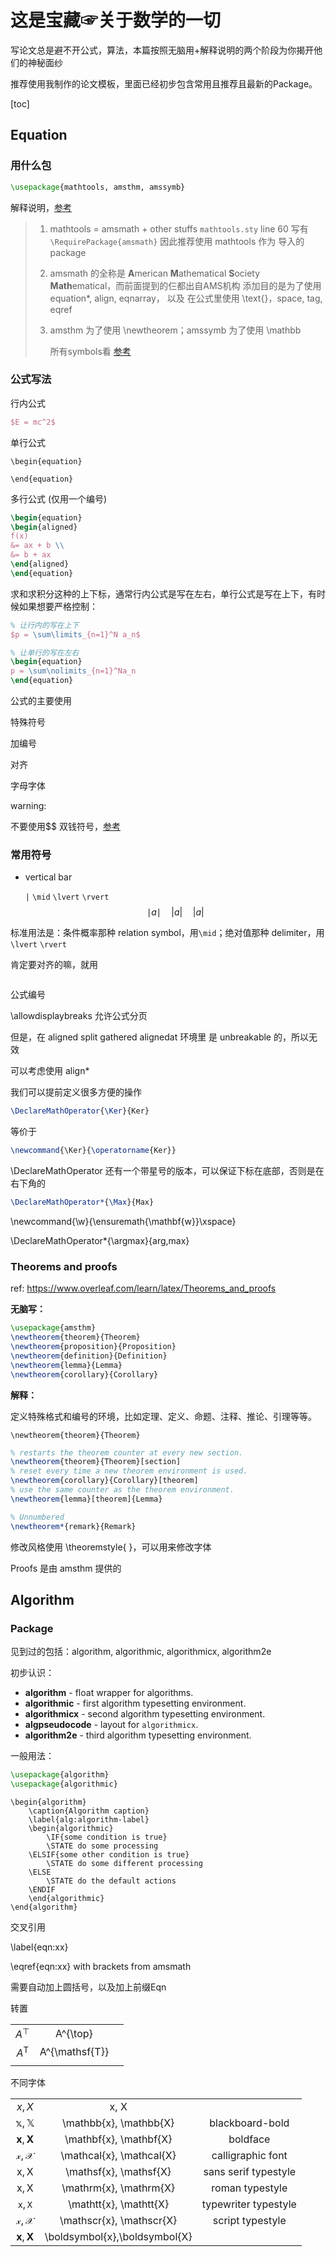 # 这是宝藏☞关于数学的一切

写论文总是避不开公式，算法，本篇按照无脑用+解释说明的两个阶段为你揭开他们的神秘面纱

推荐使用我制作的论文模板，里面已经初步包含常用且推荐且最新的Package。



[toc]

## Equation



### 用什么包

```tex
\usepackage{mathtools, amsthm, amssymb}
```

解释说明，[参考](https://tex.stackexchange.com/questions/32100/what-does-each-ams-package-do)

> 1. mathtools = amsmath + other stuffs
>    `mathtools.sty` line 60 写有 `\RequirePackage{amsmath}`
>    因此推荐使用 mathtools 作为 导入的 package
>
> 2. amsmath 的全称是 **A**merican **M**athematical **S**ociety **Math**ematical，而前面提到的仨都出自AMS机构
>    添加目的是为了使用 equation*, align, eqnarray， 
>    以及 在公式里使用 \text{}，space, tag, eqref
>
> 3. amsthm 为了使用 \newtheorem；amssymb 为了使用 \mathbb
>
>    所有symbols看 [参考](http://milde.users.sourceforge.net/LUCR/Math/mathpackages/amssymb-symbols.pdf)



### 公式写法

行内公式

```tex
$E = mc^2$
```



单行公式

```Tex
\begin{equation}

\end{equation}
```



多行公式 (仅用一个编号)

```tex
\begin{equation}
\begin{aligned}
f(x)
&= ax + b \\
&= b + ax
\end{aligned}
\end{equation}
```



求和求积分这种的上下标，通常行内公式是写在左右，单行公式是写在上下，有时候如果想要严格控制：

```tex
% 让行内的写在上下
$p = \sum\limits_{n=1}^N a_n$

% 让单行的写在左右
\begin{equation}
p = \sum\nolimits_{n=1}^Na_n
\end{equation}
```





公式的主要使用

特殊符号

加编号

对齐

字母字体





warning: 

不要使用$$ 双钱符号，[参考](https://tex.stackexchange.com/questions/503/why-is-preferable-to)



### 常用符号



- vertical bar

  `|` `\mid` `\lvert` `\rvert`
$$
  \mid a\mid \quad |a| \quad \lvert a \rvert
$$

标准用法是：条件概率那种 relation symbol，用`\mid`；绝对值那种 delimiter，用  `\lvert` `\rvert`









肯定要对齐的嘛，就用

```
```





公式编号



\allowdisplaybreaks 允许公式分页

但是，在 aligned split gathered alignedat 环境里 是 unbreakable 的，所以无效

可以考虑使用 align*



我们可以提前定义很多方便的操作





```tex
\DeclareMathOperator{\Ker}{Ker}
```

等价于

```tex
\newcommand{\Ker}{\operatorname{Ker}}
```



\DeclareMathOperator 还有一个带星号的版本，可以保证下标在底部，否则是在右下角的

```tex
\DeclareMathOperator*{\Max}{Max}
```





\newcommand{\w}{\ensuremath{\mathbf{w}}\xspace}

\DeclareMathOperator*{\argmax}{arg\,max}





### Theorems and proofs

ref: https://www.overleaf.com/learn/latex/Theorems_and_proofs



**无脑写：**

```tex
\usepackage{amsthm}
\newtheorem{theorem}{Theorem}
\newtheorem{proposition}{Proposition}
\newtheorem{definition}{Definition}
\newtheorem{lemma}{Lemma}
\newtheorem{corollary}{Corollary}
```



**解释：**

定义特殊格式和编号的环境，比如定理、定义、命题、注释、推论、引理等等。

```
\newtheorem{theorem}{Theorem}
```

```tex
% restarts the theorem counter at every new section.
\newtheorem{theorem}{Theorem}[section] 
% reset every time a new theorem environment is used.
\newtheorem{corollary}{Corollary}[theorem] 
% use the same counter as the theorem environment.
\newtheorem{lemma}[theorem]{Lemma} 
```

```tex
% Unnumbered
\newtheorem*{remark}{Remark}
```

修改风格使用 \theoremstyle{ }，可以用来修改字体



Proofs 是由 amsthm 提供的





## Algorithm

### Package

见到过的包括：algorithm, algorithmic, algorithmicx, algorithm2e



初步认识：

- **algorithm** - float wrapper for algorithms.
- **algorithmic** - first algorithm typesetting environment.
- **algorithmicx** - second algorithm typesetting environment.
- **algpseudocode** - layout for `algorithmicx`.
- **algorithm2e** - third algorithm typesetting environment.

 

一般用法：

```latex
\usepackage{algorithm}
\usepackage{algorithmic}
```



```
\begin{algorithm}
    \caption{Algorithm caption}
    \label{alg:algorithm-label}
	\begin{algorithmic}
    	\IF{some condition is true}
        \STATE do some processing
    \ELSIF{some other condition is true}
        \STATE do some different processing
    \ELSE
        \STATE do the default actions
    \ENDIF
	\end{algorithmic}
\end{algorithm}
```





交叉引用



\label{eqn:xx}

\eqref{eqn:xx} with brackets from amsmath



需要自动加上圆括号，以及加上前缀Eqn





转置

|                  |                |      |
| :--------------: | :------------: | ---- |
|    $A^{\top}$    |    A^{\top}    |      |
| $A^{\mathsf{T}}$ | A^{\mathsf{T}} |      |
|                  |                |      |

不同字体

|                                 |                               |                      |
| :-----------------------------: | :---------------------------: | :------------------: |
|             $x, X$              |             x, X              |                      |
|    $\mathbb{x}, \mathbb{X}$     |    \mathbb{x}, \mathbb{X}     |   blackboard-bold    |
|    $\mathbf{x}, \mathbf{X}$     |    \mathbf{x}, \mathbf{X}     |       boldface       |
|   $\mathcal{x}, \mathcal{X}$    |   \mathcal{x}, \mathcal{X}    |  calligraphic font   |
|    $\mathsf{x}, \mathsf{X}$     |    \mathsf{x}, \mathsf{X}     | sans serif typestyle |
|    $\mathrm{x}, \mathrm{X}$     |    \mathrm{x}, \mathrm{X}     |   roman typestyle    |
|    $\mathtt{x}, \mathtt{X}$     |    \mathtt{x}, \mathtt{X}     | typewriter typestyle |
|   $\mathscr{x}, \mathscr{X}$    |   \mathscr{x}, \mathscr{X}    |   script typestyle   |
| $\boldsymbol{x},\boldsymbol{X}$ | \boldsymbol{x},\boldsymbol{X} |                      |

